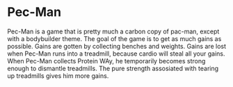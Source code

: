 # Pec-Man
Pec-Man is a game that is pretty much a carbon copy of pac-man, except with a bodybuilder theme.
The goal of the game is to get as much gains as possible. Gains are gotten by collecting benches and weights. Gains are lost when Pec-Man runs into a treadmill, because cardio will steal all your gains. When Pec-Man collects Protein WAy, he temporarily becomes strong enough to dismantle treadmills. The pure strength assosiated with tearing up treadmills gives him more gains.

